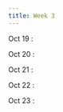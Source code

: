 ```yaml
---
title: Week 3
---
```

Oct 19
: [](#)

Oct 20
: [](#)

Oct 21
: [](#)

Oct 22
: [](#)

Oct 23
: [](#)

